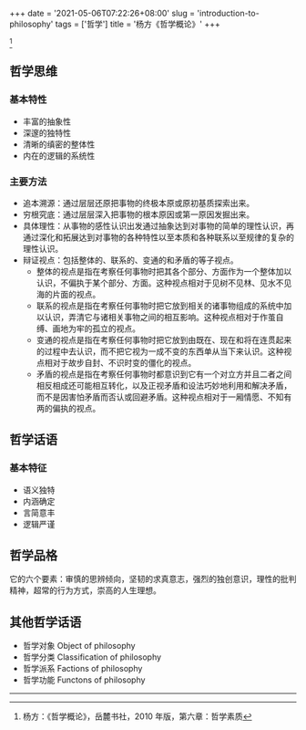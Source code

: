 +++
date = '2021-05-06T07:22:26+08:00'
slug = 'introduction-to-philosophy'
tags = ['哲学']
title = '杨方《哲学概论》'
+++

[^1]

## 哲学思维

### 基本特性

- 丰富的抽象性
- 深邃的独特性
- 清晰的缜密的整体性
- 内在的逻辑的系统性

### 主要方法

- 追本溯源：通过层层还原把事物的终极本原或原初基质探索出来。
- 穷根究底：通过层层深入把事物的根本原因或第一原因发掘出来。
- 具体理性：从事物的感性认识出发通过抽象达到对事物的简单的理性认识，再通过深化和拓展达到对事物的各种特性以至本质和各种联系以至规律的复杂的理性认识。
- 辩证视点：包括整体的、联系的、变通的和矛盾的等子视点。
  - 整体的视点是指在考察任何事物时把其各个部分、方面作为一个整体加以认识，不偏执于某个部分、方面。这种视点相对于见树不见林、见水不见海的片面的视点。
  - 联系的视点是指在考察任何事物时把它放到相关的诸事物组成的系统中加以认识，弄清它与诸相关事物之间的相互影响。这种视点相对于作茧自缚、画地为牢的孤立的视点。
  - 变通的视点是指在考察任何事物时把它放到由既在、现在和将在连贯起来的过程中去认识，而不把它视为一成不变的东西单从当下来认识。这种视点相对于故步自封、不识时变的僵化的视点。
  - 矛盾的视点是指在考察任何事物时都意识到它有一个对立方并且二者之间相反相成还可能相互转化，以及正视矛盾和设法巧妙地利用和解决矛盾，而不是因害怕矛盾而否认或回避矛盾。这种视点相对于一厢情愿、不知有两的偏执的视点。

## 哲学话语

### 基本特征

- 语义独特
- 内涵确定
- 言简意丰
- 逻辑严谨

## 哲学品格

它的六个要素：审慎的思辨倾向，坚韧的求真意志，强烈的独创意识，理性的批判精神，超常的行为方式，崇高的人生理想。

## 其他哲学话语

- 哲学对象 Object of philosophy
- 哲学分类 Classification of philosophy
- 哲学派系 Factions of philosophy
- 哲学功能 Functons of philosophy

---

[^1]: 杨方：《哲学概论》，岳麓书社，2010 年版，第六章：哲学素质
